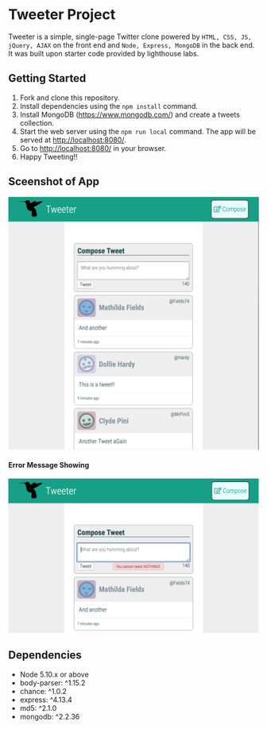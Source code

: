 # Tweeter Project

Tweeter is a simple, single-page Twitter clone powered by `HTML, CSS, JS, jQuery, AJAX` on the front end and `Node, Express, MongoDB` in the back end. It was built upon starter code provided by lighthouse labs.

## Getting Started

1. Fork and clone this repository.
2. Install dependencies using the `npm install` command.
3. Install MongoDB (https://www.mongodb.com/) and create a tweets collection.
4. Start the web server using the `npm run local` command. The app will be served at <http://localhost:8080/>.
5. Go to <http://localhost:8080/> in your browser.
6. Happy Tweeting!!

## Sceenshot of App
!["Screenshot of Tweeter App](docs/tweeter-screenshot.png)
#### Error Message Showing
!["Screenshot of Tweeter App Error](docs/tweeter-error.png)

## Dependencies

- Node 5.10.x or above
- body-parser: ^1.15.2
- chance: ^1.0.2
- express: ^4.13.4
- md5: ^2.1.0
- mongodb: ^2.2.36